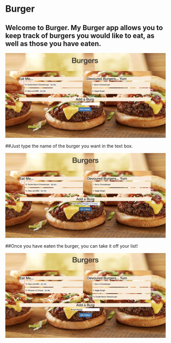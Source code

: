 # Burger

## Welcome to Burger. My Burger app allows you to keep track of burgers you would like to eat, as well as those you have eaten.

![startBurger](public/assets/img/startBurger.png)

##Just type the name of the burger you want in the text box.

![addBurger](public/assets/img/addBurger.png)

##Once you have eaten the burger, you can take it off your list!

![eatBurger](public/assets/img/eatBurger.png)

